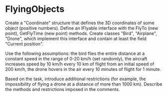 # FlyingObjects
Create a "Coordinate" structure that defines the 3D coordinates of some object (positive numbers). 
Define an IFlyable interface with the FlyTo (new point), GetFlyTime (new point) methods. 
Create classes "Bird", "Airplane", "Drone", which implement this interface 
and contain at least the field "Current position".

Use the following assumptions: the bird flies the entire distance at 
a constant speed in the range of 0-20 km/h (set randomly), 
the aircraft increases speed by 10 km/h every 10 km of flight from an initial speed of 200 km/h, 
the drone hovers in the air every 10 minutes of flight for 1 minute. 

Based on the task, introduce additional restrictions (for example, the impossibility 
of flying a drone at a distance of more than 1000 km). 
Describe the methods and restrictions imposed in the comments.